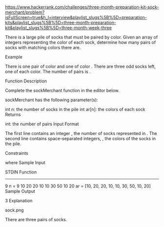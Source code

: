 https://www.hackerrank.com/challenges/three-month-preparation-kit-sock-merchant/problem?isFullScreen=true&h_l=interview&playlist_slugs%5B%5D=preparation-kits&playlist_slugs%5B%5D=three-month-preparation-kit&playlist_slugs%5B%5D=three-month-week-three

There is a large pile of socks that must be paired by color. Given an array of integers representing the color of each sock, determine how many pairs of socks with matching colors there are.

Example

There is one pair of color and one of color . There are three odd socks left, one of each color. The number of pairs is .

Function Description

Complete the sockMerchant function in the editor below.

sockMerchant has the following parameter(s):

int n: the number of socks in the pile
int ar[n]: the colors of each sock
Returns

int: the number of pairs
Input Format

The first line contains an integer , the number of socks represented in .
The second line contains space-separated integers, , the colors of the socks in the pile.

Constraints

where
Sample Input

STDIN Function

---

9 n = 9
10 20 20 10 10 30 50 10 20 ar = [10, 20, 20, 10, 10, 30, 50, 10, 20]
Sample Output

3
Explanation

sock.png

There are three pairs of socks.
